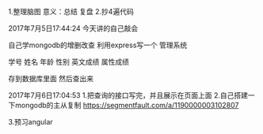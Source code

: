 1.整理脑图 意义：总结 复盘
2.抄4遍代码

2017年7月5日17:44:24
今天讲的自己敲会

自己学mongodb的增删改查
利用express写一个 管理系统

学号
姓名
年龄
性别
英文成绩
属性成绩

存到数据库里面
然后查出来

2017年7月6日17:04:53
1.把查询的接口写完，并且展示在页面上面
2.自己搭建一下mongodb的主从复制
https://segmentfault.com/a/1190000003102807

3.预习angular
